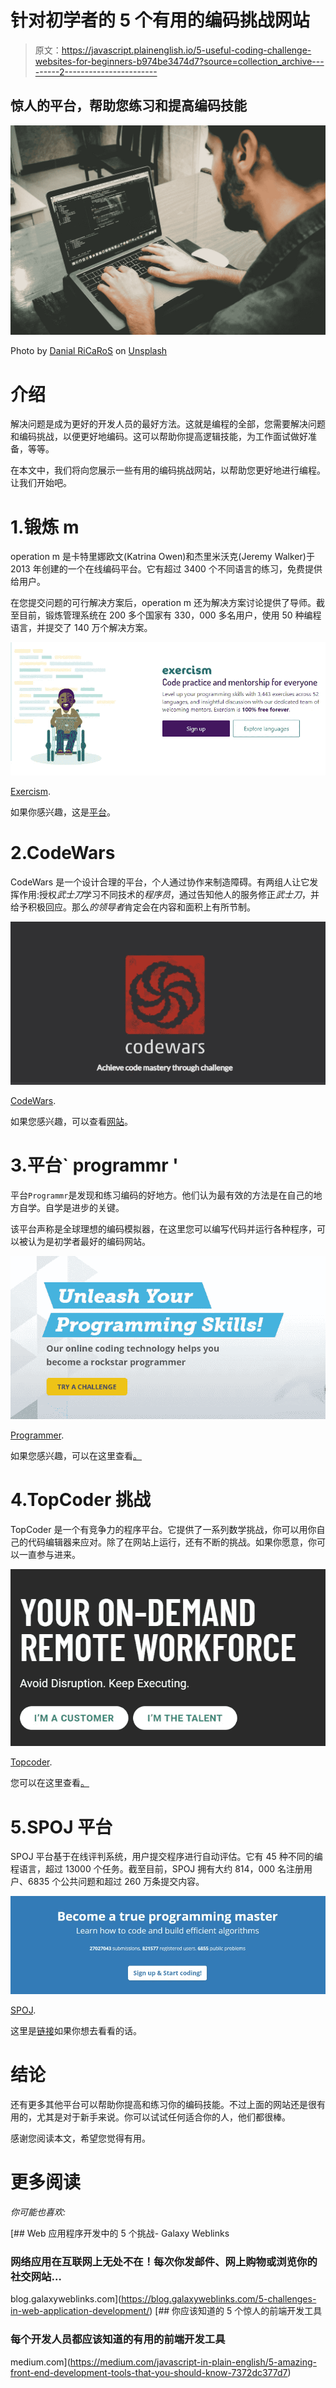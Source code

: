 # 针对初学者的 5 个有用的编码挑战网站

> 原文：<https://javascript.plainenglish.io/5-useful-coding-challenge-websites-for-beginners-b974be3474d7?source=collection_archive---------2----------------------->

## 惊人的平台，帮助您练习和提高编码技能

![](img/00066b75d4652582fe507301e20e1272.png)

Photo by [Danial RiCaRoS](https://unsplash.com/@ricaros?utm_source=medium&utm_medium=referral) on [Unsplash](https://unsplash.com?utm_source=medium&utm_medium=referral)

# 介绍

解决问题是成为更好的开发人员的最好方法。这就是编程的全部，您需要解决问题和编码挑战，以便更好地编码。这可以帮助你提高逻辑技能，为工作面试做好准备，等等。

在本文中，我们将向您展示一些有用的编码挑战网站，以帮助您更好地进行编程。让我们开始吧。

# 1.锻炼 m

operation m 是卡特里娜欧文(Katrina Owen)和杰里米沃克(Jeremy Walker)于 2013 年创建的一个在线编码平台。它有超过 3400 个不同语言的练习，免费提供给用户。

在您提交问题的可行解决方案后，operation m 还为解决方案讨论提供了导师。截至目前，锻炼管理系统在 200 多个国家有 330，000 多名用户，使用 50 种编程语言，并提交了 140 万个解决方案。

![](img/e58427c874b360d18bb773ac0a3a5776.png)

[Exercism](https://exercism.io/).

如果你感兴趣，这是[平台](https://exercism.io/)。

# 2.CodeWars

CodeWars 是一个设计合理的平台，个人通过协作来制造障碍。有两组人让它发挥作用:授权*武士刀*学习不同技术的*程序员*，通过告知他人的服务修正*武士刀*，并给予积极回应。那么*的领导者*肯定会在内容和面积上有所节制。

![](img/bc8a2f7057d5a4e5a9d8d9a644da1211.png)

[CodeWars](https://www.codewars.com/).

如果您感兴趣，可以查看[网站](https://www.codewars.com/)。

# 3.平台` programmr '

平台`Programmr`是发现和练习编码的好地方。他们认为最有效的方法是在自己的地方自学。自学是进步的关键。

该平台声称是全球理想的编码模拟器，在这里您可以编写代码并运行各种程序，可以被认为是初学者最好的编码网站。

![](img/53882c90734f433c2137b5794b86045c.png)

[Programmer](http://www.programmr.com/).

如果您感兴趣，可以在这里查看[。](http://www.programmr.com/)

# 4.TopCoder 挑战

TopCoder 是一个有竞争力的程序平台。它提供了一系列数学挑战，你可以用你自己的代码编辑器来应对。除了在网站上运行，还有不断的挑战。如果你愿意，你可以一直参与进来。

![](img/f9ff91b033bcf910874110e5d1f1fd33.png)

[Topcoder](https://www.topcoder.com/).

您可以在这里查看[。](https://www.topcoder.com/)

# 5.SPOJ 平台

SPOJ 平台基于在线评判系统，用户提交程序进行自动评估。它有 45 种不同的编程语言，超过 13000 个任务。截至目前，SPOJ 拥有大约 814，000 名注册用户、6835 个公共问题和超过 260 万条提交内容。

![](img/ad4a2bb5c6edffd142982454ef3adccc.png)

[SPOJ](https://www.spoj.com/).

这里是[链接](https://www.spoj.com/)如果你想去看看的话。

# 结论

还有更多其他平台可以帮助你提高和练习你的编码技能。不过上面的网站还是很有用的，尤其是对于新手来说。你可以试试任何适合你的人，他们都很棒。

感谢您阅读本文，希望您觉得有用。

# 更多阅读

*你可能也喜欢:*

[](https://blog.galaxyweblinks.com/5-challenges-in-web-application-development/) [## Web 应用程序开发中的 5 个挑战- Galaxy Weblinks

### 网络应用在互联网上无处不在！每次你发邮件、网上购物或浏览你的社交网站…

blog.galaxyweblinks.com](https://blog.galaxyweblinks.com/5-challenges-in-web-application-development/) [](https://medium.com/javascript-in-plain-english/5-amazing-front-end-development-tools-that-you-should-know-7372dc377d7) [## 你应该知道的 5 个惊人的前端开发工具

### 每个开发人员都应该知道的有用的前端开发工具

medium.com](https://medium.com/javascript-in-plain-english/5-amazing-front-end-development-tools-that-you-should-know-7372dc377d7)